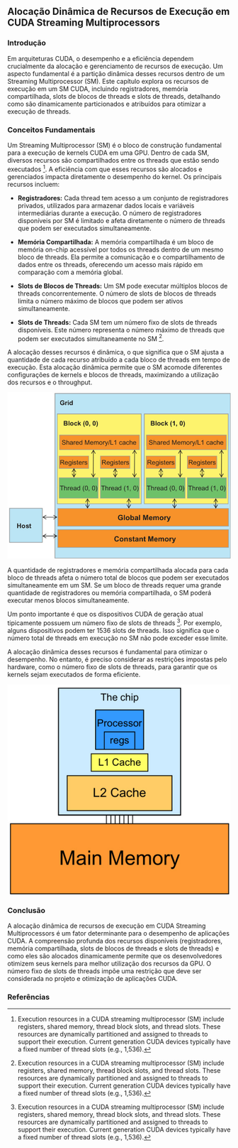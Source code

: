 ## Alocação Dinâmica de Recursos de Execução em CUDA Streaming Multiprocessors

### Introdução

Em arquiteturas CUDA, o desempenho e a eficiência dependem crucialmente da alocação e gerenciamento de recursos de execução. Um aspecto fundamental é a partição dinâmica desses recursos dentro de um Streaming Multiprocessor (SM). Este capítulo explora os recursos de execução em um SM CUDA, incluindo registradores, memória compartilhada, slots de blocos de threads e slots de threads, detalhando como são dinamicamente particionados e atribuídos para otimizar a execução de threads.

### Conceitos Fundamentais

Um Streaming Multiprocessor (SM) é o bloco de construção fundamental para a execução de kernels CUDA em uma GPU. Dentro de cada SM, diversos recursos são compartilhados entre os threads que estão sendo executados [^1]. A eficiência com que esses recursos são alocados e gerenciados impacta diretamente o desempenho do kernel. Os principais recursos incluem:

*   **Registradores:** Cada thread tem acesso a um conjunto de registradores privados, utilizados para armazenar dados locais e variáveis intermediárias durante a execução. O número de registradores disponíveis por SM é limitado e afeta diretamente o número de threads que podem ser executados simultaneamente.

*   **Memória Compartilhada:** A memória compartilhada é um bloco de memória on-chip acessível por todos os threads dentro de um mesmo bloco de threads. Ela permite a comunicação e o compartilhamento de dados entre os threads, oferecendo um acesso mais rápido em comparação com a memória global.



*   **Slots de Blocos de Threads:** Um SM pode executar múltiplos blocos de threads concorrentemente. O número de slots de blocos de threads limita o número máximo de blocos que podem ser ativos simultaneamente.

*   **Slots de Threads:** Cada SM tem um número fixo de slots de threads disponíveis. Este número representa o número máximo de threads que podem ser executados simultaneamente no SM [^1].



A alocação desses recursos é dinâmica, o que significa que o SM ajusta a quantidade de cada recurso atribuído a cada bloco de threads em tempo de execução. Esta alocação dinâmica permite que o SM acomode diferentes configurações de kernels e blocos de threads, maximizando a utilização dos recursos e o throughput.



![CUDA grid structure illustrating blocks, threads, and memory hierarchy.](./../images/image10.jpg)

A quantidade de registradores e memória compartilhada alocada para cada bloco de threads afeta o número total de blocos que podem ser executados simultaneamente em um SM. Se um bloco de threads requer uma grande quantidade de registradores ou memória compartilhada, o SM poderá executar menos blocos simultaneamente.

Um ponto importante é que os dispositivos CUDA de geração atual tipicamente possuem um número fixo de slots de threads [^1]. Por exemplo, alguns dispositivos podem ter 1536 slots de threads. Isso significa que o número total de threads em execução no SM não pode exceder esse limite.

A alocação dinâmica desses recursos é fundamental para otimizar o desempenho. No entanto, é preciso considerar as restrições impostas pelo hardware, como o número fixo de slots de threads, para garantir que os kernels sejam executados de forma eficiente.

![Simplified memory hierarchy illustrating the relationship between main memory, caches, and the processor.](./../images/image5.jpg)

### Conclusão

A alocação dinâmica de recursos de execução em CUDA Streaming Multiprocessors é um fator determinante para o desempenho de aplicações CUDA. A compreensão profunda dos recursos disponíveis (registradores, memória compartilhada, slots de blocos de threads e slots de threads) e como eles são alocados dinamicamente permite que os desenvolvedores otimizem seus kernels para melhor utilização dos recursos da GPU. O número fixo de slots de threads impõe uma restrição que deve ser considerada no projeto e otimização de aplicações CUDA.

### Referências
[^1]: Execution resources in a CUDA streaming multiprocessor (SM) include registers, shared memory, thread block slots, and thread slots. These resources are dynamically partitioned and assigned to threads to support their execution. Current generation CUDA devices typically have a fixed number of thread slots (e.g., 1,536).
<!-- END -->